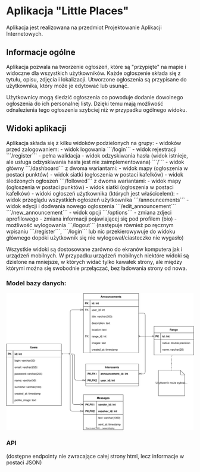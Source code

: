 <h1>Aplikacja "Little Places"</h1>
Aplikacja jest realizowana na przedmiot Projektowanie Aplikacji Internetowych. 
<h2>Informacje ogólne</h2>
Aplikacja pozwala na tworzenie ogłoszeń, które są "przypięte" na mapie i widoczne dla wszystkich użytkowników. Każde ogłoszenie składa się z tytułu, opisu, zdjęcia i lokalizacji. Utworzone ogłoszenia są przypisane do użytkownika, który może je edytować lub usunąć.

Użytkownicy mogą śledzić ogłoszenia co powoduje dodanie dowolnego ogłoszenia do ich personalnej listy. Dzięki temu mają możliwość odnalezienia tego ogłoszenia szybciej niż w przypadku ogólnego widoku.


<h2>Widoki aplikacji</h2>
Aplikacja składa się z kilku widoków podzielonych na grupy:
- widoków przed zalogowaniem:
  - widok logowania ```/login```
  - widok rejestracji ```/register```
    - pełna walidacja
  - widok odzyskiwania hasła (widok istnieje, ale usługa odzyskiwania hasła jest nie zaimplementowana) ```/```
- widok główny ```/dashboard``` z dwoma wariantami:
  - widok mapy (ogłoszenia w postaci punktów)
  - widok siatki (ogłoszenia w postaci kafelków)
- widok śledzonych ogłoszeń ```/followed``` z dwoma wariantami:
  - widok mapy (ogłoszenia w postaci punktów)
  - widok siatki (ogłoszenia w postaci kafelków)
- widoki ogłoszeń użytkownika (których jest właścicelem):
  - widok przeglądu wszystkich ogłoszeń użytkownika ```/announcements```
  - widok edycji i dodwania nowego ogłoszenia ```/edit_announcement``` ```/new_announcement```
- widok opcji ```/options```
  - zmiana zdjeci aprofilowego
  - zmiana informacji pojawiającej się pod profilem (bio)
  - możliwość wylogowania ```/logout``` (następuje również po ręcznym wpisaniu ```/register```, ```/login``` lub nic przekierowywuje do widoku głównego dopóki użytkownik się nie wylogował/ciasteczko nie wygasło)


Wszystkie widoki są dostosowane zarówno do ekranów komputera jak i urządzeń mobilnych.
W przypadku urządzeń mobilnych niektóre widoki są dzielone na mniejsze, w których widać tylko kawałek strony, ale między którymi można się swobodnie przełączać, bez ładowania strony od nowa.

<h3>Model bazy danych:</h3>
<img src="./database_model.svg">

<h3>API </h3>
(dostępne endpointy nie zwracające całej strony html, lecz informacje w postaci JSON)
